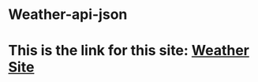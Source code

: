 # Weather-api-json 
# This is the link for this site: <a href="https://ronaksadh989.github.io/Weather-api-json/" >Weather Site</a>

